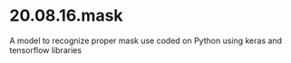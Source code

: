 # 20.08.16.mask
A model to recognize proper mask use coded on Python using keras and tensorflow libraries
